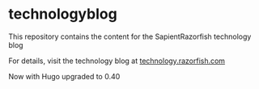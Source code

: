 # technologyblog

This repository contains the content for the SapientRazorfish technology blog

For details, visit the technology blog at [technology.razorfish.com](http://technology.razorfish.com)

Now with Hugo upgraded to 0.40
